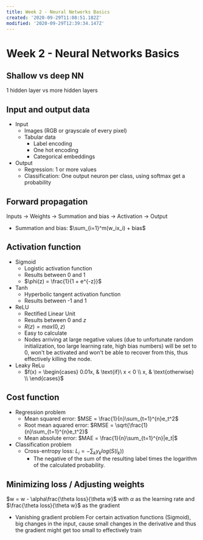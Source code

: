```yaml
---
title: Week 2 - Neural Networks Basics
created: '2020-09-29T11:08:51.182Z'
modified: '2020-09-29T12:39:34.147Z'
---
```


# Week 2 - Neural Networks Basics
## Shallow vs deep NN
1 hidden layer vs more hidden layers

## Input and output data
- Input
  - Images (RGB or grayscale of every pixel)
  - Tabular data
    - Label encoding
    - One hot encoding
    - Categorical embeddings
- Output
  - Regression: 1 or more values
  - Classification: One output neuron per class, using softmax get a probability

## Forward propagation
Inputs -> Weights -> Summation and bias -> Activation -> Output
- Summation and bias: $\sum_{i=1}^m(w_ix_i) + bias$

## Activation function
- Sigmoid
  - Logistic activation function
  - Results between 0 and 1
  - $\phi(z) = \frac{1}{1 + e^{-z}}$
- Tanh
  - Hyperbolic tangent activation function
  - Results between -1 and 1
- ReLU
  - Rectified Linear Unit
  - Results between 0 and $z$
  - $R(z) = max(0, z)$
  - Easy to calculate
  - Nodes arriving at large negative values  (due to unfortunate random initialization, too large learning rate, high bias numbers) will be set to 0, won't be activated and won't be able to recover from this, thus effectively killing the node.
- Leaky ReLu
  - $f(x) = \begin{cases} 0.01x, & \text{if}\ x < 0 \\ x, & \text{otherwise} \\ \end{cases}$

## Cost function
- Regression problem
  - Mean squared error: $MSE = \frac{1}{n}\sum_{t=1}^{n}e_t^2$
  - Root mean aquared error: $RMSE = \sqrt{\frac{1}{n}\sum_{t=1}^{n}e_t^2}$
  - Mean absolute error: $MAE = \frac{1}{n}\sum_{t=1}^{n}|e_t|$
- Classification problem
  - Cross-entropy loss: $L_i = - \sum_ky_klog(S(l_k))$
    - The negative of the sum of the resulting label times the logarithm of the calculated probability. 

## Minimizing loss / Adjusting weights
$w = w - \alpha\frac{\theta loss}{\theta w}$ with $\alpha$ as the learning rate and $\frac{\theta loss}{\theta w}$ as the gradient

- Vanishing gradient problem
For certain activation functions (Sigmoid), big changes in the input, cause small changes in the derivative and thus the gradient might get too small to effectively train
